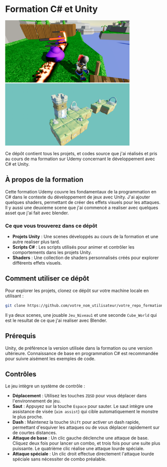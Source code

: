 # Formation C# et Unity

<div>
  <img src="screenshot/SpecialAttack.png" width="400" height="200">
  <img src="screenshot/Cube_World.png" width="400" height="200">
<div>

Ce dépôt contient tous les projets, et codes source que j'ai réalisés et pris au cours de ma formation sur Udemy concernant le développement avec C# et Unity.

## À propos de la formation

Cette formation Udemy couvre les fondamentaux de la programmation en C# dans le contexte du développement de jeux avec Unity. J'ai ajouter quelques shaders, permettant de créer des effets visuels pour les attaques.
Il y aussi une deuxieme scene que j'ai commencé a realiser avec quelques asset que j'ai fait avec blender. 

### Ce que vous trouverez dans ce dépôt

- **Projets Unity** : Une scenes développés au cours de la formation et une autre realiser plus tard.
- **Scripts C#** : Les scripts utilisés pour animer et contrôler les comportements dans les projets Unity.
- **Shaders** : Une collection de shaders personnalisés créés pour explorer différents effets visuels.

## Comment utiliser ce dépôt

Pour explorer les projets, clonez ce dépôt sur votre machine locale en utilisant :

```bash
git clone https://github.com/votre_nom_utilisateur/votre_repo_formation_csharp_unity.git
```
Il ya deux scenes, une jouable `Jeu_Niveau1` et une seconde `Cube_World` qui est le resultat de ce que j'ai realiser avec Blender.

## Prérequis
Unity, de préférence la version utilisée dans la formation ou une version ultérieure.
Connaissance de base en programmation C# est recommandée pour suivre aisément les exemples de code.

## Contrôles

Le jeu intègre un système de contrôle :

- **Déplacement** : Utilisez les touches `ZQSD` pour vous déplacer dans l'environnement de jeu.
- **Saut** : Appuyez sur la touche `Espace` pour sauter. Le saut intègre une assistance de visée (`aim assist`) qui cible automatiquement le monstre le plus proche.
- **Dash** : Maintenez la touche `Shift` pour activer un dash rapide, permettant d'esquiver les attaques ou de vous déplacer rapidement sur de courtes distances.
- **Attaque de base** : Un clic gauche déclenche une attaque de base. Cliquez deux fois pour lancer un combo, et trois fois pour une suite plus puissante. Le quatrième clic réalise une attaque lourde spéciale.
- **Attaque spéciale** : Un clic droit effectue directement l'attaque lourde spéciale sans nécessiter de combo préalable.

